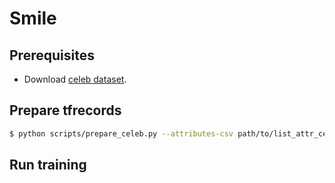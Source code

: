 # Smile

## Prerequisites
* Download [celeb dataset](http://mmlab.ie.cuhk.edu.hk/projects/CelebA.html).

## Prepare tfrecords
```bash
$ python scripts/prepare_celeb.py --attributes-csv path/to/list_attr_celeba.txt --img-dir path/to/img_align_celeba --output-dir path/to/output --attribute Smiling
```

## Run training
